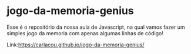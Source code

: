 # jogo-da-memoria-genius
Esse é o repositório da nossa aula de Javascript, na qual vamos fazer um simples jogo da memoria com apenas algumas linhas de código!

Link:https://carlacou.github.io/jogo-da-memoria-genius/
